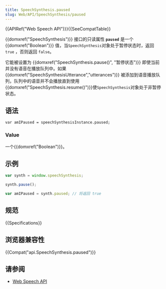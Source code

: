 ```yaml
---
title: SpeechSynthesis.paused
slug: Web/API/SpeechSynthesis/paused
---
```

{{APIRef("Web Speech API")}}{{SeeCompatTable}}

{{domxref("SpeechSynthesis")}} 接口的只读属性 **`paused`** 是一个 {{domxref("Boolean")}} 值，当`SpeechSynthesis`对象处于暂停状态时，返回`true` ，否则返回 `false`。

它能被设置为 {{domxref("SpeechSynthesis.pause()", "暂停状态")}} 即使当前并没有语音在播放队列中。如果{{domxref("SpeechSynthesisUtterance","utterances")}} 被添加到语音播放队列，队列中的语音并不会播放直到使用 {{domxref("SpeechSynthesis.resume()")}}使`SpeechSynthesis`对象处于非暂停状态。

## 语法

```plain
var amIPaused = speechSynthesisInstance.paused;
```

### Value

一个{{domxref("Boolean")}}。

## 示例

```js
var synth = window.speechSynthesis;

synth.pause();

var amIPaused = synth.paused; // 将返回 true
```

## 规范

{{Specifications}}

## 浏览器兼容性

{{Compat("api.SpeechSynthesis.paused")}}

## 请参阅

- [Web Speech API](/en-US/docs/Web/API/Web_Speech_API)
